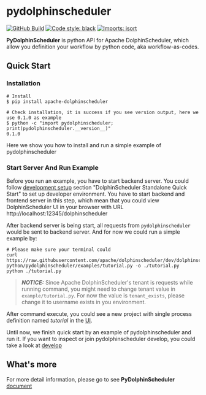 <!--
 Licensed to the Apache Software Foundation (ASF) under one
 or more contributor license agreements.  See the NOTICE file
 distributed with this work for additional information
 regarding copyright ownership.  The ASF licenses this file
 to you under the Apache License, Version 2.0 (the
 "License"); you may not use this file except in compliance
 with the License.  You may obtain a copy of the License at

   http://www.apache.org/licenses/LICENSE-2.0

 Unless required by applicable law or agreed to in writing,
 software distributed under the License is distributed on an
 "AS IS" BASIS, WITHOUT WARRANTIES OR CONDITIONS OF ANY
 KIND, either express or implied.  See the License for the
 specific language governing permissions and limitations
 under the License.
-->

# pydolphinscheduler

[![GitHub Build][ga-py-test]][ga]
[![Code style: black][black-shield]][black-gh]
[![Imports: isort][isort-shield]][isort-gh]

**PyDolphinScheduler** is python API for Apache DolphinScheduler, which allow you definition
your workflow by python code, aka workflow-as-codes.

## Quick Start

### Installation

```shell
# Install
$ pip install apache-dolphinscheduler

# Check installation, it is success if you see version output, here we use 0.1.0 as example
$ python -c "import pydolphinscheduler; print(pydolphinscheduler.__version__)"
0.1.0
```

Here we show you how to install and run a simple example of pydolphinscheduler

### Start Server And Run Example

Before you run an example, you have to start backend server. You could follow [development setup][dev-setup]
section "DolphinScheduler Standalone Quick Start" to set up developer environment. You have to start backend
and frontend server in this step, which mean that you could view DolphinScheduler UI in your browser with URL
http://localhost:12345/dolphinscheduler

After backend server is being start, all requests from `pydolphinscheduler` would be sent to backend server.
And for now we could run a simple example by:

<!-- TODO Add examples directory to dist package later. -->

```shell
# Please make sure your terminal could 
curl https://raw.githubusercontent.com/apache/dolphinscheduler/dev/dolphinscheduler-python/pydolphinscheduler/examples/tutorial.py -o ./tutorial.py
python ./tutorial.py
```

> **_NOTICE:_** Since Apache DolphinScheduler's tenant is requests while running command, you might need to change
> tenant value in `example/tutorial.py`. For now the value is `tenant_exists`, please change it to username exists
> in you environment. 

After command execute, you could see a new project with single process definition named *tutorial* in the [UI][ui-project].

Until now, we finish quick start by an example of pydolphinscheduler and run it. If you want to inspect or join
pydolphinscheduler develop, you could take a look at [develop](./DEVELOP.md)

## What's more

For more detail information, please go to see **PyDolphinScheduler** [document][pyds-doc-home]

<!-- content -->
[pypi]: https://pypi.org/
[dev-setup]: https://dolphinscheduler.apache.org/en-us/development/development-environment-setup.html
[ui-project]: http://8.142.34.29:12345/dolphinscheduler/ui/#/projects/list
[pyds-doc-home]: https://dolphinscheduler.apache.org/python/index.html
<!-- badge -->
[ga-py-test]: https://github.com/apache/dolphinscheduler/actions/workflows/py-ci.yml/badge.svg?branch=dev
[ga]: https://github.com/apache/dolphinscheduler/actions
[black-shield]: https://img.shields.io/badge/code%20style-black-000000.svg
[black-gh]: https://github.com/psf/black
[isort-shield]: https://img.shields.io/badge/%20imports-isort-%231674b1?style=flat&labelColor=ef8336
[isort-gh]: https://pycqa.github.io/isort/
